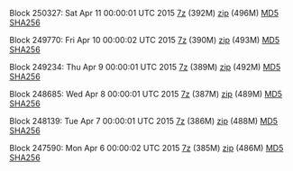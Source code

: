 Block 250327: Sat Apr 11 00:00:01 UTC 2015 [7z](https://transfer.sh/evE5U/bootstrap.dat.20150411.7z) (392M) [zip](https://transfer.sh/Sg7lj/bootstrap.dat.20150411.zip) (496M) [MD5](https://transfer.sh/1cAB62/md5.txt) [SHA256](https://transfer.sh/1eo7IB/sha256.txt)

Block 249770: Fri Apr 10 00:00:02 UTC 2015 [7z](https://transfer.sh/ojTeg/bootstrap.dat.20150410.7z) (390M) [zip](https://transfer.sh/sCTZA/bootstrap.dat.20150410.zip) (493M) [MD5](https://transfer.sh/w2H13/md5.txt) [SHA256](https://transfer.sh/1aQCMv/sha256.txt)

Block 249234: Thu Apr  9 00:00:01 UTC 2015 [7z](https://transfer.sh/12Oegx/bootstrap.dat.20150409.7z) (389M) [zip](https://transfer.sh/B4YzH/bootstrap.dat.20150409.zip) (492M) [MD5](https://transfer.sh/xjPJ3/md5.txt) [SHA256](https://transfer.sh/Tk0Lb/sha256.txt)

Block 248685: Wed Apr  8 00:00:01 UTC 2015 [7z](https://transfer.sh/1cdIab/bootstrap.dat.20150408.7z) (387M) [zip](https://transfer.sh/TvNp/bootstrap.dat.20150408.zip) (489M) [MD5](https://transfer.sh/5V16p/md5.txt) [SHA256](https://transfer.sh/sSQCK/sha256.txt)

Block 248139: Tue Apr  7 00:00:01 UTC 2015 [7z](https://transfer.sh/MKJhC/bootstrap.dat.20150407.7z) (386M) [zip](https://transfer.sh/8Fepj/bootstrap.dat.20150407.zip) (488M) [MD5](https://transfer.sh/qKr8m/md5.txt) [SHA256](https://transfer.sh/IZaY2/sha256.txt)

Block 247590: Mon Apr  6 00:00:02 UTC 2015 [7z](https://transfer.sh/Z7qMX/bootstrap.dat.20150406.7z) (385M) [zip](https://transfer.sh/cnwRg/bootstrap.dat.20150406.zip) (486M) [MD5](https://transfer.sh/yAyhQ/md5.txt) [SHA256](https://transfer.sh/eGdlH/sha256.txt)
